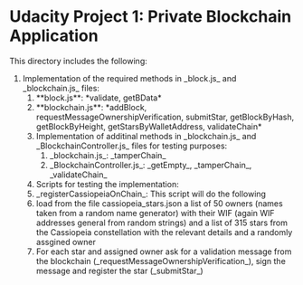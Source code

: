 # Udacity Project 1: Private Blockchain Application

This directory includes the following:

<ol>
   <li>Implementation of the required methods in _block.js_ and _blockchain.js_ files:
   <ol>
     <li> **block.js**: *validate, getBData* </li>
     <li> **blockchain.js**: *addBlock, requestMessageOwnershipVerification, submitStar, getBlockByHash, getBlockByHeight, getStarsByWalletAddress, validateChain*      </li>
    </ol}>
   </li>
<li> Implementation of additinal methods in _blockchain.js_ and _BlockchainController.js_ files for testing purposes:
   <ol>
   <li> _blockchain.js_: _tamperChain_ </li>
   <li> _BlockchainController.js_: _getEmpty_, _tamperChain_, _validateChain_ </li>
   </ol>
</li>
<li> Scripts for testing the implementation:
<ol}>
<li> _registerCassiopeiaOnChain_: This script will do the following </li>
<li>  load from the file cassiopeia_stars.json a list of 50 owners (names taken from a random name generator) with their WIF (again WIF addresses general from random strings) and a list of 315 stars from the Cassiopeia constellation with the relevant details and a randomly assgined owner </li>
</ol}>
</li>
 <li>  For each star and assigned owner ask for a validation message from the blockchain (_requestMessageOwnershipVerification_), sign the message and register the star (_submitStar_)
</ol}>
